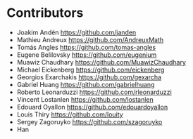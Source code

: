 Contributors
============

* Joakim Andén <https://github.com/janden>
* Mathieu Andreux <https://github.com/AndreuxMath>
* Tomás Angles <https://github.com/tomas-angles>
* Eugene Belilovsky <https://github.com/eugenium>
* Muawiz Chaudhary <https://github.com/MuawizChaudhary>
* Michael Eickenberg <https://github.com/eickenberg>
* Georgios Exarchakis <https://github.com/gexarcha>
* Gabriel Huang <https://github.com/gabrielhuang>
* Roberto Leonarduzzi <https://github.com/rleonarduzzi>
* Vincent Lostanlen <https://github.com/lostanlen>
* Edouard Oyallon <https://github.com/edouardoyallon>
* Louis Thiry <https://github.com/louity>
* Sergey Zagoruyko <https://github.com/szagoruyko>
* Han
